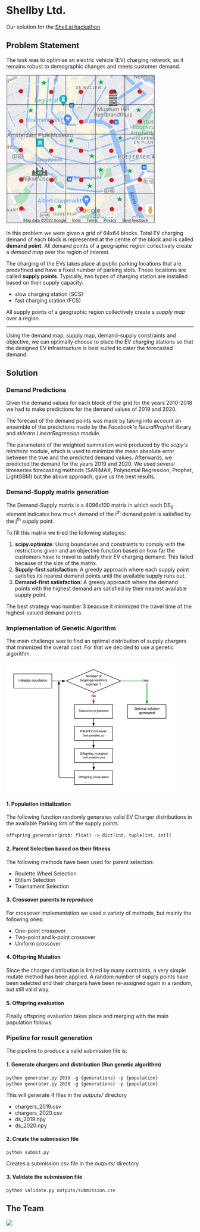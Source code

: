 # Shellby Ltd.
Our solution for the [Shell.ai hackathon](https://www.hackerearth.com/challenges/competitive/shellai-hackathon-2022/)


## Problem Statement

The task was to optimise an electric vehicle (EV) charging network, so it remains robust to demographic changes and meets customer demand.

<img src="dataset/assets/grid.png" alt="Example grid" style="height: 400px; width:400px;"/>

In this problem we were given a grid of 64x64 blocks. Total EV charging demand of each block is represented at the centre of the block and is called **demand point**. All demand points of a geographic region collectively create a *demand map* over the region of interest.

The charging of the EVs takes place at public parking locations that are predefined and have a fixed number of parking slots. These locations are called **supply points**. Typically, two types of charging station are installed based on their supply capacity:
- slow charging station (SCS)
- fast charging station (FCS)

All supply points of a geographic 
region collectively create a *supply map* over a region.

---

Using the demand map, supply map, demand-supply constraints and objective, we can optimally choose to place the EV charging stations so that the designed EV infrastructure is best suited to cater the forecasted demand.

## Solution

### Demand Predictions
Given the demand values for each block of the grid for the years 2010-2018 we had to make predictions for the demand values of 2019 and 2020.

The forecast of the demand points was made by taking into account an ensemble of the predictions made by the *Facebook's NeuralProphet* library and *sklearn LinearRegression* module.

The parameters of the weighted summation were produced by the *scipy's minimize* module, which is used to minimize the mean absolute error between the true and the predicted demand values. Afterwards, we predicted the demand for the years 2019 and 2020. We used several timeseries forecasting methods (SARIMAX, Polynomial Regression, Prophet, LightGBM) but the above approach, gave us the best results.


### Demand-Supply matrix generation
The Demand-Supply matrix is a 4096x100 matrix in which each DS<sub>ij</sub> element indicates how much demand of the i<sup>th</sup> demand point is satisfied by the j<sup>th</sup> supply point.

To fill this matrix we tried the following stategies:
1. **scipy.optimize**: Using boundaries and constraints to comply with the restrictions given and an objective function based on how far the customers have to travel to satisfy their EV charging demand. This failed because of the size of the matrix.
1. **Supply-first satisfaction**: A greedy approach where each supply point satisfies its nearest demand points until the available supply runs out.
1. **Demand-first satisfaction**: A greedy approach where the demand points with the highest demand are satisfied by their nearest available supply point.

The best strategy was number 3 beacuse it minimized the travel time of the highest-valued demand points.

### Implementation of Genetic Algorithm
The main challenge was to find an optimal distribution of supply chargers that minimized the overall cost. For that we decided to use a genetic algorithm.

<img src="dataset/assets/GA.png" alt="Genetic Algorithm" style="height: 350px; width:450px;"/>

#### 1. Population initialization
The following function randomly generates valid EV Charger distributions in the available Parking lots of the supply points.

`
offspring_generator(prob: float) -> dict[int, tuple[int, int]]
`
#### 2. Parent Selection based on their fitness
The following methods have been used for parent selection:
* Roulette Wheel Selection
* Elitism Selection
* Tournament Selection

#### 3. Crossover parents to reproduce
For crossover implementation we used a variety of methods, but mainly the following ones:
* One-point crossover
* Two-point and k-point crossover
* Uniform crossover

#### 4. Offspring Mutation
Since the charger distribution is limited by many contraints, a very simple mutate method has been applied. A random number of supply points have been selected and their chargers have been re-assigned again in a random, but still valid way.

#### 5. Offspring evaluation
Finally offspring evaluation takes place and merging with the main population follows. 

### Pipeline for result generation
The pipeline to produce a valid submission file is:

#### 1. Generate chargers and distribution (Run genetic algorithm)
```
python generator.py 2019 -g {generations} -p {population}
python generator.py 2020 -g {generations} -p {population}
```
This will generate 4 files in the *outputs/* directory
- chargers_2019.csv
- chargers_2020.csv
- ds_2019.npy
- ds_2020.npy

#### 2. Create the submission file
```
python submit.py
```
Creates a submission.csv file in the *outputs/* directory

#### 3. Validate the submission file
```
python validate.py outputs/submission.csv
```

## The Team
<a href = "https://github.com/xanthoko/Shell-AI/graphs/contributors">
  <img src = "https://contrib.rocks/image?repo = xanthoko/Shell-AI"/>
</a>
